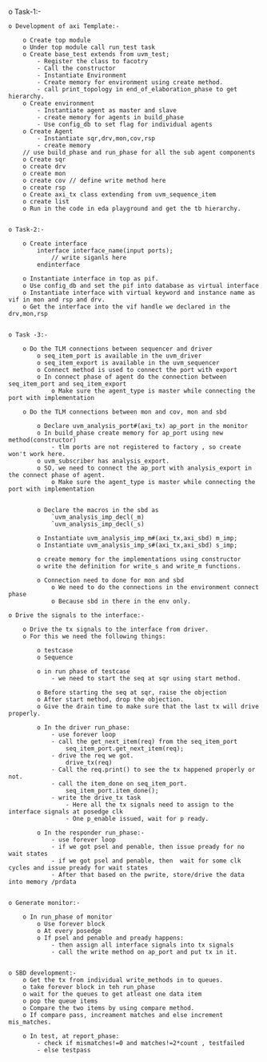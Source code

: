 o Task-1:-
	
	o Development of axi Template:-
		
		o Create top module
		o Under top module call run_test task
		o Create base_test extends from uvm_test;
			- Register the class to facotry
			- Call the constructor
			- Instantiate Environment
			- Create memory for environment using create method.
			- call print_topology in end_of_elaboration_phase to get hierarchy.
		o Create environment
			- Instantiate agent as master and slave
			- create memory for agents in build_phase
			- Use config_db to set flag for individual agents
		o Create Agent
			- Instantiate sqr,drv,mon,cov,rsp
			- create memory
		// use build_phase and run_phase for all the sub agent components
		o Create sqr
		o create drv
		o create mon
		o create cov // define write method here
		o create rsp
		o Create axi_tx class extending from uvm_sequence_item
		o create list
		o Run in the code in eda playground and get the tb hierarchy.
			

	o Task-2:-
		
		o Create interface
			interface interface_name(input ports);
				// write siganls here
			endinterface

		o Instantiate interface in top as pif.
		o Use config_db and set the pif into database as virtual interface
		o Instantiate interface with virtual keyword and instance name as vif in mon and rsp and drv.
		o Get the interface into the vif handle we declared in the drv,mon,rsp 


	o Task -3:-
		
		o Do the TLM connections between sequencer and driver
			o seq_item_port is available in the uvm_driver
			o seq_item_export is available in the uvm_sequencer
			o Connect method is used to connect the port with export
			o In connect phase of agent do the connection between seq_item_port and seq_item_export
				o Make sure the agent_type is master while connecting the port with implementation

		o Do the TLM connections between mon and cov, mon and sbd
			
			o Declare uvm_analysis_port#(axi_tx) ap_port in the monitor
			o In build_phase create memory for ap_port using new method(constructor)
				- tlm ports are not registered to factory , so create won't work here.
			o uvm_subscriber has analysis_export.
			o SO, we need to connect the ap_port with analysis_export in the connect phase of agent.
				o Make sure the agent_type is master while connecting the port with implementation


			o Declare the macros in the sbd as
				`uvm_analysis_imp_decl(_m)
				`uvm_analysis_imp_decl(_s)

			o Instantiate uvm_analysis_imp_m#(axi_tx,axi_sbd) m_imp;
			o Instantiate uvm_analysis_imp_s#(axi_tx,axi_sbd) s_imp;

			o create memory for the implementations using constructor
			o write the definition for write_s and write_m functions.

			o Connection need to done for mon and sbd 
				o We need to do the connections in the environment connect phase
				o Because sbd in there in the env only.

	o Drive the signals to the interface:-
		
		o Drive the tx signals to the interface from driver.
		o For this we need the following things:
			
			o testcase
			o Sequence

			o in run phase of testcase
				- we need to start the seq at sqr using start method.

			o Before starting the seq at sqr, raise the objection
			o After start method, drop the objection.
			o Give the drain time to make sure that the last tx will drive properly.

			o In the driver run_phase:
				- use forever loop
				- call the get_next_item(req) from the seq_item_port
					seq_item_port.get_next_item(req);
				- drive the req we got.	
					drive_tx(req)
				- Call the req.print() to see the tx happened properly or not.
				- call the item_done on seq_item_port.
					seq_item_port.item_done();
				- write the drive_tx task
					- Here all the tx signals need to assign to the interface signals at posedge clk
					- One p_enable issued, wait for p ready.

			o In the responder run_phase:-
				- use forever loop
				- if we got psel and penable, then issue pready for no wait states
				- if we got psel and penable, then  wait for some clk cycles and issue pready for wait states
				- After that based on the pwrite, store/drive the data into memory /prdata


	o Generate monitor:-
		
		o In run_phase of monitor
			o Use forever block
			o At every posedge
			o If psel and penable and pready happens:
				- then assign all interface signals into tx signals
				- call the write method on ap_port and put tx in it.


	o SBD development:-
		o Get the tx from individual write_methods in to queues.
		o take forever block in teh run_phase
		o wait for the queues to get atleast one data item
		o pop the queue items
		o Compare the two items by using compare method.
		o If compare pass, increament matches and else increment mis_matches.

		o In test, at report_phase:
			- check if mismatches!=0 and matches!=2*count , testfailed
			- else testpass

					


	
				
			

